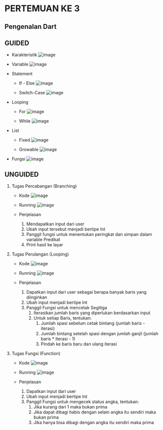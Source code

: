 # PERTEMUAN KE 3

## Pengenalan Dart

## GUIDED

- Karakteristik
  ![image](https://github.com/user-attachments/assets/2191a995-9774-4db0-9089-426b08095512)

- Variable
  ![image](https://github.com/user-attachments/assets/96f21a49-8aaa-46e9-ba75-a4f7984c8962)

- Statement
  - If - Else
  ![image](https://github.com/user-attachments/assets/05147187-1ac4-48e8-b067-a049f755e5a6)

  - Switch-Case
  ![image](https://github.com/user-attachments/assets/e5f7f989-cc40-4d89-aec0-aa72f0055fb6)

- Looping
  - For
  ![image](https://github.com/user-attachments/assets/443bdb17-9780-44e3-8af3-4719b751405e)

  - While
  ![image](https://github.com/user-attachments/assets/be8ebe32-a025-45a6-9f46-6257a0ed0e91)

- List
  - Fixed
  ![image](https://github.com/user-attachments/assets/ff692a42-4c4a-4fda-a2b9-cc5520804e66)

  - Growable
  ![image](https://github.com/user-attachments/assets/087a118e-336d-4219-bebd-13d7b61df2ad)

- Fungsi
  ![image](https://github.com/user-attachments/assets/5b731351-53c1-47c5-a80b-c512e1781897)

## UNGUIDED

1. Tugas Percabangan (Branching)
   - Kode
   ![image](https://github.com/user-attachments/assets/13960903-5786-4246-ace2-802ea1add7b9)

   - Running
  ![image](https://github.com/user-attachments/assets/bc5e1fa0-028d-4895-a99a-7c348910ccf7)

   - Penjelasan
     1. Mendapatkan input dari user
     2. Ubah input tersebut menjadi bertipe Int
     3. Panggil fungsi untuk menentukan peringkat dan simpan dalam variable Predikat
     4. Print hasil ke layar

2. Tugas Perulangan (Looping)
   - Kode
    ![image](https://github.com/user-attachments/assets/83fd9572-d7aa-43c7-9656-0d02d26fa7d3)

   - Running
   ![image](https://github.com/user-attachments/assets/c502677e-aa28-4d7a-9652-05e4d66cf551)

   - Penjelasan
     1. Dapatkan input dari user sebagai berapa banyak baris yang diinginkan
     2. Ubah input menjadi bertipe Int
     3. Panggil Fungsi untuk mencetak Segitiga
        1. Iterasikan jumlah baris yang diperlukan berdasarkan input
        2. Untuk setiap Baris, tentukan:
           1. Jumlah spasi sebelum cetak bintang (jumlah baris - iterasi)
           2. Jumlah bintang setelah spasi dengan jumlah ganjil (jumlah baris * iterasi - 1)
           3. Pindah ke baris baru dan ulang iterasi

3. Tugas Fungsi (Function)
   - Kode
   ![image](https://github.com/user-attachments/assets/98d75819-8a65-4145-9242-bb935d9fecb4)

   - Running
   ![image](https://github.com/user-attachments/assets/62dfd248-86da-4409-bee2-099f1db4e5e7)

   - Penjelasan
       1. Dapatkan input dari user
       2. Ubah input menjadi bertipe Int
       3. Panggil Fungsi untuk mengecek status angka, tentukan:
          1. Jika kurang dari 1 maka bukan prima
          2. Jika dapat dibagi habis dengan selain angka itu sendiri maka bukan prima
          3. Jika hanya bisa dibagi dengan angka itu sendiri maka prima
